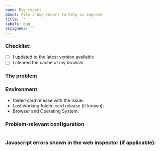```yaml
---
name: Bug report
about: File a bug report to help us improve
title: ''
labels: bug
assignees: ''
---
```


### Checklist:

- [ ] I updated to the latest version available
- [ ] I cleared the cache of my browser

### The problem
<!--
  Describe the issue you are experiencing
-->

### Environment
<!--
  Provide details about the versions you are using, which helps us to reproduce
  and find the issue quicker. Version information is found in the
  Home Assistant frontend: Developer tools -> Info.
-->

- folder-card release with the issue:
- Last working folder-card release (if known):
- Browser and Operating System:

### Problem-relevant configuration

```yaml

```

### Javascript errors shown in the web inspector (if applicable):

```

```
